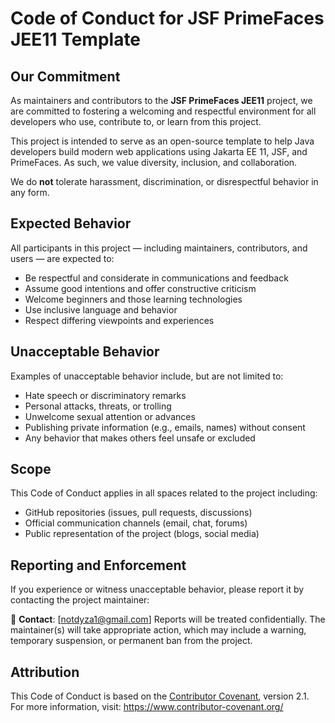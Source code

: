 # Code of Conduct for JSF PrimeFaces JEE11 Template

## Our Commitment

As maintainers and contributors to the **JSF PrimeFaces JEE11** project, we are committed to fostering a welcoming and respectful environment for all developers who use, contribute to, or learn from this project.

This project is intended to serve as an open-source template to help Java developers build modern web applications using Jakarta EE 11, JSF, and PrimeFaces. As such, we value diversity, inclusion, and collaboration.

We do **not** tolerate harassment, discrimination, or disrespectful behavior in any form.

## Expected Behavior

All participants in this project — including maintainers, contributors, and users — are expected to:

- Be respectful and considerate in communications and feedback
- Assume good intentions and offer constructive criticism
- Welcome beginners and those learning technologies
- Use inclusive language and behavior
- Respect differing viewpoints and experiences

## Unacceptable Behavior

Examples of unacceptable behavior include, but are not limited to:

- Hate speech or discriminatory remarks
- Personal attacks, threats, or trolling
- Unwelcome sexual attention or advances
- Publishing private information (e.g., emails, names) without consent
- Any behavior that makes others feel unsafe or excluded

## Scope

This Code of Conduct applies in all spaces related to the project including:

- GitHub repositories (issues, pull requests, discussions)
- Official communication channels (email, chat, forums)
- Public representation of the project (blogs, social media)

## Reporting and Enforcement

If you experience or witness unacceptable behavior, please report it by contacting the project maintainer:

📧 **Contact**: [notdyza1@gmail.com]
Reports will be treated confidentially. The maintainer(s) will take appropriate action, which may include a warning, temporary suspension, or permanent ban from the project.

## Attribution

This Code of Conduct is based on the [Contributor Covenant][homepage], version 2.1.  
For more information, visit: https://www.contributor-covenant.org/

[homepage]: https://www.contributor-covenant.org/version/2/1/code_of_conduct.html

